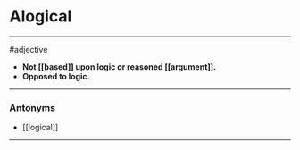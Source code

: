 # Alogical
---
#adjective
- **Not [[based]] upon logic or reasoned [[argument]].**
- **Opposed to logic.**
---
### Antonyms
- [[logical]]
---
